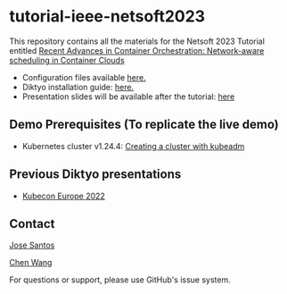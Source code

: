# tutorial-ieee-netsoft2023

This repository contains all the materials for the Netsoft 2023 Tutorial 
entitled [Recent Advances in Container Orchestration: Network-aware scheduling 
in Container Clouds](https://netsoft2023.ieee-netsoft.org/program/tutorials)

* Configuration files available [here.](./demo-netsoft-2023)
* Diktyo installation guide: [here.](./docs/Installation_Guide_Diktyo_v1.pdf)
* Presentation slides will be available after the tutorial: [here](./presentation/JoseSantos_ChenWang_Tutorial_IEEE_Netsoft_2023.pdf)

## Demo Prerequisites (To replicate the live demo)

* Kubernetes cluster v1.24.4: [Creating a cluster with kubeadm](https://kubernetes.io/docs/setup/production-environment/tools/kubeadm/create-cluster-kubeadm/)

## Previous Diktyo presentations

* [Kubecon Europe 2022](https://www.youtube.com/watch?v=E4cP275_OCs)
 

## Contact

[Jose Santos](https://github.com/jpedro1992/)

[Chen Wang](https://github.com/wangchen615)

For questions or support, please use GitHub's issue system.

